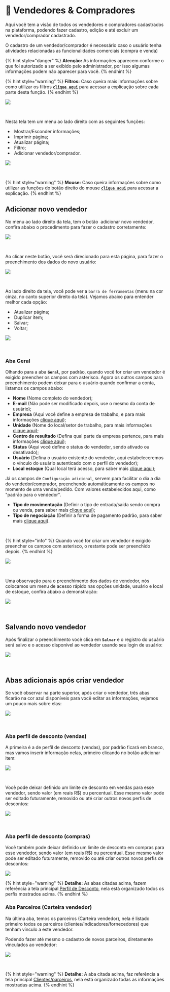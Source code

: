 # 👔 Vendedores & Compradores

Aqui você tem a visão de todos os vendedores e compradores cadastrados na plataforma, podendo fazer cadastro, edição e até excluir um vendedor/comprador cadastrado.

O cadastro de um vendedor/comprador é necessário caso o usuário tenha atividades relacionadas as funcionalidades comerciais (compra e venda)

{% hint style="danger" %}
**Atenção:** As informações aparecem conforme o que foi autorizado a ser exibido pelo administrador, por isso algumas informações podem não aparecer para você.
{% endhint %}

{% hint style="warning" %}
**Filtros:** Caso queira mais informações sobre como utilizar os filtros [**`clique aqui`**](/erp-v2/primeiro_acesso/filtros.md) para acessar a explicação sobre cada parte desta função.
{% endhint %}

![](/erp-v2/assets/funcionalidades/vendedores/aba_vendedores_compradores.gif)

<br>

Nesta tela tem um menu ao lado direito com as seguintes funções:

- <img src="/erp-v2/assets/icon_exibir.png" alt="" data-size="line"> Mostrar/Esconder informações;
- <img src="/erp-v2/assets/icon_imprimir.png" alt="" data-size="line"> Imprimir página;
- <img src="/erp-v2/assets/icon_atualizar.png" alt="" data-size="line"> Atualizar página;
- <img src="/erp-v2/assets/icon_filtro.png" alt="" data-size="line"> Filtro;
- <img src="/erp-v2/assets/icon_add.png" alt="" data-size="line"> Adicionar vendedor/comprador.

![](/erp-v2/assets/funcionalidades/vendedores/aba_vendedores_menu_direito.png)

<br>

{% hint style="warning" %}
**Mouse:** Caso queira informações sobre como utilizar as funções do botão direito do mouse [**`clique aqui`**](/erp-v2/primeiro_acesso/atalhos_internos#menu-botao-direito-do-mouse) para acessar a explicação.
{% endhint %}

## Adicionar novo vendedor

No menu ao lado direito da tela, tem o botão <img src="/erp-v2/assets/icon_add.png" alt="" data-size="line"> adicionar novo vendedor, confira abaixo o procedimento para fazer o cadastro corretamente:

![](/erp-v2/assets/funcionalidades/vendedores/aba_vendedores_add_vendedor.png)


<br>

Ao clicar neste botão, você será direcionado para esta página, para fazer o preenchimento dos dados do novo usuário:

![](/erp-v2/assets/funcionalidades/vendedores/aba_vendedores_add_vendedor_page.png)

<br>

Ao lado direito da tela, você pode ver a `barra de ferramentas` (menu na cor cinza, no canto superior direito da tela). Vejamos abaixo para entender melhor cada opção:

- <img src="/erp-v2/assets/icon_atualizar.png" alt="" data-size="line"> Atualizar página;
- <img src="/erp-v2/assets/icon_duplicar.png" alt="" data-size="line"> Duplicar item;
- <img src="/erp-v2/assets/icon_salvar.png" alt="" data-size="line"> Salvar;
- <img src="/erp-v2/assets/icon_voltar.png" alt="" data-size="line"> Voltar;

![](/erp-v2/assets/funcionalidades/vendedores/aba_vendedores_menu_direito_vendedores.png)

<br>

### Aba Geral

Olhando para a aba **`Geral`**, por padrão, quando você for criar um vendedor é exigido preencher os campos com asterisco. Agora os outros campos para preenchimento podem deixar para o usuário quando confirmar a conta, listamos os campos abaixo:

- **Nome** (Nome completo do vendedor);
- **E-mail** (Não pode ser modificado depois, use o mesmo da conta de usuário);
- **Empresa** (Aqui você define a empresa de trabalho, e para mais informações [clique aqui](/erp-v2/funcionalidades/parametrizacoes/empresas.md));
- **Unidade** (Nome do local/setor de trabalho, para mais informações [clique aqui](/erp-v2/funcionalidades/unidades_locais_estoque/unidades_lojas.md));
- **Centro de resultado** (Defina qual parte da empresa pertence, para mais informações [clique aqui](/erp-v2/funcionalidades/parametrizacoes/centro_resultado.md));
- **Status** (Aqui você define o status do vendedor, sendo ativado ou desativado);
- **Usuário** (Defina o usuário existente do vendedor, aqui estabeleceremos o vínculo do usuário autenticado com o perfil do vendedor);
- **Local estoque** (Qual local terá acesso, para saber mais [clique aqui](/erp-v2/funcionalidades/unidades_locais_estoque/local_estoque.md));

Já os campos de `Configuraçāo adicional`, servem para facilitar o dia a dia do vendedor/comprador, preenchendo automáticamente os campos no momento de uma venda/pedido. Com valores estabelecidos aqui, como "padrāo para o vendedor".

- **Tipo de movimentação** (Definir o tipo de entrada/saída sendo compra ou venda, para saber mais [clique aqui](/erp-v2/funcionalidades/parametrizacoes/tipo_movimentacao.md));
- **Tipo de negociação** (Definir a forma de pagamento padrão, para saber mais [clique aqui](/erp-v2/funcionalidades/financeiro/tipo_negociacao.md)).

<br>

{% hint style="info" %}
Quando você for criar um vendedor é exigido preencher os campos com asterisco, o restante pode ser preenchido depois.
{% endhint %}

![](/erp-v2/assets/funcionalidades/vendedores/aba_vendedores_criar_vendedor.png)

<br>

Uma observação para o preenchimento dos dados de vendedor, nós colocamos um menu de acesso rápido nas opções unidade, usuário e local de  estoque, confira abaixo a demonstração:

![](/erp-v2/assets/funcionalidades/vendedores/aba_vendedores_menu_extra.gif)

<br>

## Salvando novo vendedor

Após finalizar o preenchimento você clica em **`Salvar`** e o registro do usuário será salvo e o acesso disponível ao vendedor usando seu login de usuário:

![](/erp-v2/assets/funcionalidades/vendedores/aba_vendedores_salvar.gif)

<br>

## Abas adicionais após criar vendedor

Se você observar na parte superior, após criar o vendedor, três abas ficarão na cor azul disponíveis para você editar as informações, vejamos um pouco mais sobre elas:

![](/erp-v2/assets/funcionalidades/vendedores/aba_vendedores_guias.png)

<br>

### Aba perfil de desconto (vendas)

A primeira é a de perfil de desconto (vendas), por padrão ficará em branco, mas vamos inserir informação nelas, primeiro clicando no botão adicionar item:

![](/erp-v2/assets/funcionalidades/vendedores/aba_vendedores_guia_perfil_desconto.png)

<br>

Você pode deixar definido um limite de desconto em vendas para esse vendedor, sendo valor (em reais R$) ou percentual. Esse mesmo valor pode ser editado futuramente, removido ou até criar outros novos perfis de descontos:

![](/erp-v2/assets/funcionalidades/vendedores/aba_vendedores_guia_.gif)

<br>

### Aba perfil de desconto (compras)

Você também pode deixar definido um limite de desconto em compras para esse vendedor, sendo valor (em reais R$) ou percentual. Esse mesmo valor pode ser editado futuramente, removido ou até criar outros novos perfis de descontos:

![](/erp-v2/assets/funcionalidades/vendedores/aba_vendedores_guia_2.gif)


{% hint style="warning" %}
**Detalhe:** As abas citadas acima, fazem referência a tela principal [Perfil de Desconto](/erp-v2/funcionalidades/usuarios_vendedores/perfil_desconto.md), nela está organizado todos os perfis mostrados acima.
{% endhint %}

### Aba Parceiros (Carteira vendedor)

Na última aba, temos os parceiros (Carteira vendedor), nela é listado primeiro todos os parceiros (clientes/indicadores/fornecedores) que tenham vínculo a este vendedor. 

Podendo fazer até mesmo o cadastro de novos parceiros, diretamente vinculados ao vendedor:

![](/erp-v2/assets/funcionalidades/vendedores/aba_parceiros_inicio.png)

<br>

{% hint style="warning" %}
**Detalhe:** A aba citada acima, faz referência a tela principal [Clientes/parceiros](/erp-v2/funcionalidades/parceiros/clientes.md), nela está organizado todas as informações mostradas acima.
{% endhint %}
